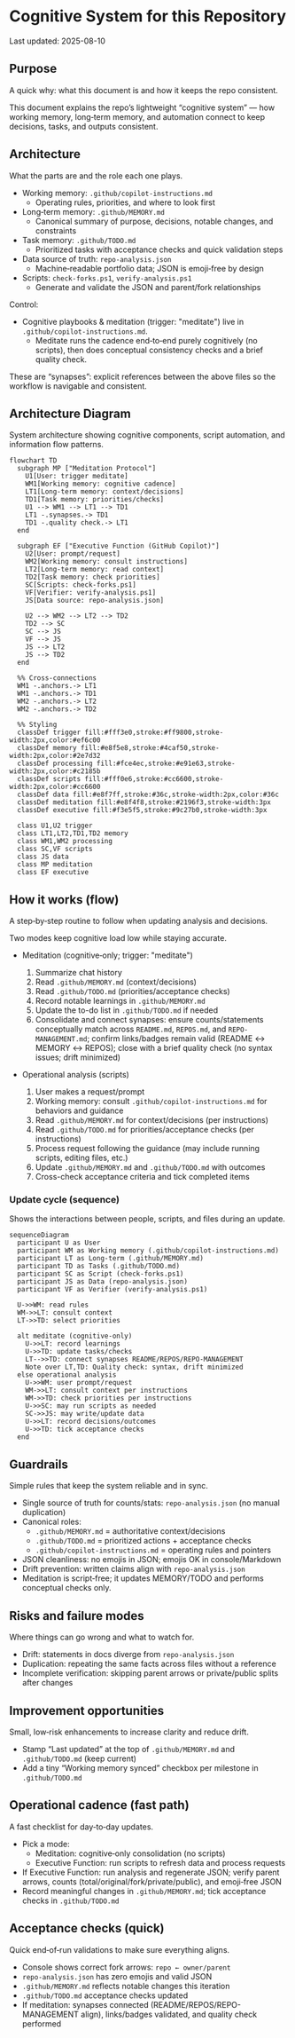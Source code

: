 # Cognitive System for this Repository

Last updated: 2025-08-10

## Purpose

A quick why: what this document is and how it keeps the repo consistent.

This document explains the repo’s lightweight “cognitive system” — how working memory, long‑term memory, and automation connect to keep decisions, tasks, and outputs consistent.

## Architecture

What the parts are and the role each one plays.

- Working memory: `.github/copilot-instructions.md`
  - Operating rules, priorities, and where to look first
- Long‑term memory: `.github/MEMORY.md`
  - Canonical summary of purpose, decisions, notable changes, and constraints
- Task memory: `.github/TODO.md`
  - Prioritized tasks with acceptance checks and quick validation steps
- Data source of truth: `repo-analysis.json`
  - Machine‑readable portfolio data; JSON is emoji‑free by design
- Scripts: `check-forks.ps1`, `verify-analysis.ps1`
  - Generate and validate the JSON and parent/fork relationships

Control:
- Cognitive playbooks & meditation (trigger: "meditate") live in `.github/copilot-instructions.md`.
  - Meditate runs the cadence end‑to‑end purely cognitively (no scripts), then does conceptual consistency checks and a brief quality check.

These are “synapses”: explicit references between the above files so the workflow is navigable and consistent.

## Architecture Diagram

System architecture showing cognitive components, script automation, and information flow patterns.

```mermaid
flowchart TD
  subgraph MP ["Meditation Protocol"]
    U1[User: trigger meditate]
    WM1[Working memory: cognitive cadence]
    LT1[Long-term memory: context/decisions]
    TD1[Task memory: priorities/checks]
    U1 --> WM1 --> LT1 --> TD1
    LT1 -.synapses.-> TD1
    TD1 -.quality check.-> LT1
  end

  subgraph EF ["Executive Function (GitHub Copilot)"]
    U2[User: prompt/request]
    WM2[Working memory: consult instructions]
    LT2[Long-term memory: read context]
    TD2[Task memory: check priorities]
    SC[Scripts: check-forks.ps1]
    VF[Verifier: verify-analysis.ps1]
    JS[Data source: repo-analysis.json]

    U2 --> WM2 --> LT2 --> TD2
    TD2 --> SC
    SC --> JS
    VF --> JS
    JS --> LT2
    JS --> TD2
  end

  %% Cross-connections
  WM1 -.anchors.-> LT1
  WM1 -.anchors.-> TD1
  WM2 -.anchors.-> LT2
  WM2 -.anchors.-> TD2

  %% Styling
  classDef trigger fill:#fff3e0,stroke:#ff9800,stroke-width:2px,color:#ef6c00
  classDef memory fill:#e8f5e8,stroke:#4caf50,stroke-width:2px,color:#2e7d32
  classDef processing fill:#fce4ec,stroke:#e91e63,stroke-width:2px,color:#c2185b
  classDef scripts fill:#fff0e6,stroke:#cc6600,stroke-width:2px,color:#cc6600
  classDef data fill:#e8f7ff,stroke:#36c,stroke-width:2px,color:#36c
  classDef meditation fill:#e8f4f8,stroke:#2196f3,stroke-width:3px
  classDef executive fill:#f3e5f5,stroke:#9c27b0,stroke-width:3px

  class U1,U2 trigger
  class LT1,LT2,TD1,TD2 memory
  class WM1,WM2 processing
  class SC,VF scripts
  class JS data
  class MP meditation
  class EF executive
```

## How it works (flow)

A step‑by‑step routine to follow when updating analysis and decisions.

Two modes keep cognitive load low while staying accurate.

- Meditation (cognitive‑only; trigger: "meditate")
  1) Summarize chat history
  2) Read `.github/MEMORY.md` (context/decisions)
  3) Read `.github/TODO.md` (priorities/acceptance checks)
  4) Record notable learnings in `.github/MEMORY.md`
  5) Update the to-do list in `.github/TODO.md` if needed
  6) Consolidate and connect synapses: ensure counts/statements conceptually match across `README.md`, `REPOS.md`, and `REPO-MANAGEMENT.md`; confirm links/badges remain valid (README ↔ MEMORY ↔ REPOS); close with a brief quality check (no syntax issues; drift minimized)

- Operational analysis (scripts)
  1) User makes a request/prompt
  2) Working memory: consult `.github/copilot-instructions.md` for behaviors and guidance
  3) Read `.github/MEMORY.md` for context/decisions (per instructions)
  4) Read `.github/TODO.md` for priorities/acceptance checks (per instructions)
  5) Process request following the guidance (may include running scripts, editing files, etc.)
  6) Update `.github/MEMORY.md` and `.github/TODO.md` with outcomes
  7) Cross-check acceptance criteria and tick completed items

### Update cycle (sequence)

Shows the interactions between people, scripts, and files during an update.

```mermaid
sequenceDiagram
  participant U as User
  participant WM as Working memory (.github/copilot-instructions.md)
  participant LT as Long-term (.github/MEMORY.md)
  participant TD as Tasks (.github/TODO.md)
  participant SC as Script (check-forks.ps1)
  participant JS as Data (repo-analysis.json)
  participant VF as Verifier (verify-analysis.ps1)

  U->>WM: read rules
  WM->>LT: consult context
  LT->>TD: select priorities

  alt meditate (cognitive-only)
    U->>LT: record learnings
    U->>TD: update tasks/checks
    LT-->>TD: connect synapses README/REPOS/REPO-MANAGEMENT
    Note over LT,TD: Quality check: syntax, drift minimized
  else operational analysis
    U->>WM: user prompt/request
    WM->>LT: consult context per instructions
    WM->>TD: check priorities per instructions
    U->>SC: may run scripts as needed
    SC->>JS: may write/update data
    U->>LT: record decisions/outcomes
    U->>TD: tick acceptance checks
  end
```

## Guardrails

Simple rules that keep the system reliable and in sync.

- Single source of truth for counts/stats: `repo-analysis.json` (no manual duplication)
- Canonical roles:
  - `.github/MEMORY.md` = authoritative context/decisions
  - `.github/TODO.md` = prioritized actions + acceptance checks
  - `.github/copilot-instructions.md` = operating rules and pointers
- JSON cleanliness: no emojis in JSON; emojis OK in console/Markdown
- Drift prevention: written claims align with `repo-analysis.json`
- Meditation is script‑free; it updates MEMORY/TODO and performs conceptual checks only.

## Risks and failure modes

Where things can go wrong and what to watch for.

- Drift: statements in docs diverge from `repo-analysis.json`
- Duplication: repeating the same facts across files without a reference
- Incomplete verification: skipping parent arrows or private/public splits after changes

## Improvement opportunities

Small, low‑risk enhancements to increase clarity and reduce drift.

- Stamp “Last updated” at the top of `.github/MEMORY.md` and `.github/TODO.md` (keep current)
- Add a tiny “Working memory synced” checkbox per milestone in `.github/TODO.md`

## Operational cadence (fast path)

A fast checklist for day‑to‑day updates.

- Pick a mode:
  - Meditation: cognitive‑only consolidation (no scripts)
  - Executive Function: run scripts to refresh data and process requests
- If Executive Function: run analysis and regenerate JSON; verify parent arrows, counts (total/original/fork/private/public), and emoji‑free JSON
- Record meaningful changes in `.github/MEMORY.md`; tick acceptance checks in `.github/TODO.md`

## Acceptance checks (quick)

Quick end‑of‑run validations to make sure everything aligns.

- Console shows correct fork arrows: `repo ← owner/parent`
- `repo-analysis.json` has zero emojis and valid JSON
- `.github/MEMORY.md` reflects notable changes this iteration
- `.github/TODO.md` acceptance checks updated
- If meditation: synapses connected (README/REPOS/REPO-MANAGEMENT align), links/badges validated, and quality check performed
